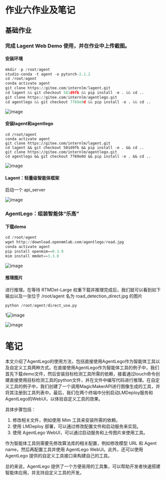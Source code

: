 # 作业六作业及笔记

## 基础作业

### 完成 Lagent Web Demo 使用，并在作业中上传截图。

#### 安装环境

```python
mkdir -p /root/agent
studio-conda -t agent -o pytorch-2.1.2
cd /root/agent
conda activate agent
git clone https://gitee.com/internlm/lagent.git
cd lagent && git checkout 581d9fb && pip install -e . && cd ..
git clone https://gitee.com/internlm/agentlego.git
cd agentlego && git checkout 7769e0d && pip install -e . && cd ..
```

![image](https://github.com/Mr-Poole3/InternLM/assets/112788987/1f5edbd8-9600-4a0b-8687-73b00af85374)


#### 安装lagent和agentlego

```
cd /root/agent
conda activate agent
git clone https://gitee.com/internlm/lagent.git
cd lagent && git checkout 581d9fb && pip install -e . && cd ..
git clone https://gitee.com/internlm/agentlego.git
cd agentlego && git checkout 7769e0d && pip install -e . && cd ..
```

![image](https://github.com/Mr-Poole3/InternLM/assets/112788987/3b88b0ff-77fa-4b15-8119-da5b4216de13)


#### Lagent：轻量级智能体框架

启动一个 api_server

![image](https://github.com/Mr-Poole3/InternLM/assets/112788987/d67a6921-faa3-4bff-bda1-5a60406747e0)


### AgentLego：组装智能体“乐高”

#### 下载demo

```python
cd /root/agent
wget http://download.openmmlab.com/agentlego/road.jpg
conda activate agent
pip install openmim==0.3.9
mim install mmdet==3.3.0
```

![image](https://github.com/Mr-Poole3/InternLM/assets/112788987/0eb7676d-e87a-4654-9804-d26c804ef0c9)

#### 推理图片

进行推理。在等待 RTMDet-Large 权重下载并推理完成后，我们就可以看到如下输出以及一张位于 /root/agent 名为 road_detection_direct.jpg 的图片

```python
python /root/agent/direct_use.py
```

1![image](https://github.com/Mr-Poole3/InternLM/assets/112788987/d1a759a5-d939-4697-8d66-2d99c14169e3)


![image](https://github.com/Mr-Poole3/InternLM/assets/112788987/a1adf0f8-1717-4c9e-8bbe-6740b9907baf)


# 笔记

本文介绍了AgentLego的使用方法，包括直接使用AgentLego作为智能体工具以及自定义工具两种方式。在直接使用AgentLego作为智能体工具的例子中，我们首先下载demo文件，然后安装目标检测工具所需的依赖，接着通过touch命令创建直接使用目标检测工具的python文件，并在文件中编写代码进行推理。在自定义工具的例子中，我们创建了一个调用MagicMakerAPI进行图像生成的工具，并将其注册到工具列表中。最后，我们在两个终端中分别启动LMDeploy服务和AgentLego的WebUI，以体验自定义工具的效果。

具体步骤包括：

1. 修改相关文件，例如使用 Mim 工具来安装所需的依赖。
2. 使用 LMDeploy 部署，可以通过修改配置文件和启动服务来实现。
3. 使用 AgentLego WebUI，可以通过启动服务和上传图片来使用工具。

作为智能体工具则需要先修改算法库的相关配置，例如修改模型 URL 和 Agent name，然后再配置工具并使用 AgentLego WebUI。此外，还可以使用 AgentLego 提供的自定义工具接口来构建自己的工具。

总的来说，AgentLego 提供了一个方便易用的工具集，可以帮助开发者快速搭建智能体应用，并支持自定义工具的开发。
